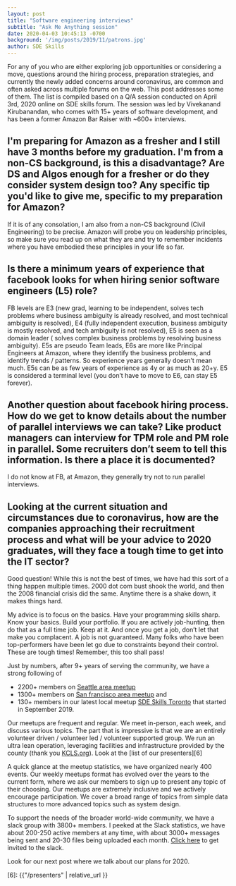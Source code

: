 ```yaml
---
layout: post
title: "Software engineering interviews"
subtitle: "Ask Me Anything session"
date: 2020-04-03 10:45:13 -0700
background: '/img/posts/2019/11/patrons.jpg'
author: SDE Skills
---
```


For any of you who are either exploring job opportunities or considering a move, questions around the hiring process, preparation strategies, and currently the newly added concerns around coronavirus, are common and often asked across multiple forums on the web. 
This post addresses some of them. The list is compiled based on a Q/A session conducted on April 3rd, 2020 online on SDE skills forum. The session was led by Vivekanand Kirubanandan, who comes with 15+ years of software development, and has been a former Amazon Bar Raiser with ~600+ interviews.

## I'm preparing for Amazon as a fresher and I still have 3 months before my graduation. I'm from a non-CS background, is this a disadvantage? Are DS and Algos enough for a fresher or do they consider system design too? Any specific tip you'd like to give me, specific to my preparation for Amazon?
If it is of any consolation, I am also from a non-CS background (Civil Engineering) to be precise. Amazon will probe you on leadership principles, so make sure you read up on what they are and try to remember incidents where you have embodied these principles in your life so far.

## Is there a minimum years of experience that facebook looks for when hiring senior software engineers (L5) role?
FB levels are E3 (new grad, learning to be independent, solves tech problems where business ambiguity is already resolved, and most technical ambiguity is resolved), E4 (fully independent execution, business ambiguity is mostly resolved, and tech ambiguity is not resolved), E5 is seen as a domain leader ( solves complex business problems by resolving business ambiguity). E5s are pseudo Team leads, E6s are more like Principal Engineers at Amazon, where they identify the business problems, and identify trends / patterns.
So experience years generally doesn’t mean much. E5s can be as few years of experience as 4y or as much as 20+y. E5 is considered a terminal level (you don’t have to move to E6, can stay E5 forever).

## Another question about facebook hiring process. How do we get to know details about the number of parallel interviews we can take? Like product managers can interview for TPM role and PM role in parallel. Some recruiters don’t seem to tell this information. Is there a place it is documented?
I do not know at FB, at Amazon, they generally try not to run parallel interviews.

## Looking at the current situation and circumstances due to coronavirus, how are the companies approaching their recruitment process and what will be your advice to 2020 graduates, will they face a tough time to get into the IT sector?
Good question! While this is not the best of times, we have had this sort of a thing happen multiple times. 2000 dot com bust shook the world, and then the 2008 financial crisis did the same. Anytime there is a shake down, it makes things hard. 

My advice is to focus on the basics. Have your programming skills sharp. Know your basics. Build your portfolio. If you are actively job-hunting, then do that as a full time job. Keep at it. And once you get a job, don’t let that make you complacent. A job is not guaranteed. Many folks who have been top-performers have been let go due to constraints beyond their control.
These are tough times! Remember, this too shall pass!

Just by numbers, after 9+ years of serving the community, we have a strong following of 
* 2200+ members on [Seattle area meetup][3]
* 1300+ members on [San francisco area meetup][4] and 
* 130+ members in our latest local meetup [SDE Skills Toronto][5] that started in September 2019. 

Our meetups are frequent and regular. We meet in-person, each week, and discuss various topics. The part that is impressive is that we are an entirely volunteer driven / volunteer led / volunteer supported group. We run an ultra lean operation, leveraging facilities and infrastructure provided by the county (thank you [KCLS.org][1]). Look at the [list of our presenters][6]

A quick glance at the meetup statistics, we have organized nearly 400 events. Our weekly meetups format has evolved over the years to the current form, where we ask our members to sign up to present any topic of their choosing. Our meetups are extremely inclusive and we actively encourage participation. We cover a broad range of topics from simple data structures to more advanced topics such as system design. 

To support the needs of the broader world-wide community, we have a slack group with 3800+ members. I peeked at the Slack statistics, we have about 200-250 active members at any time, with about 3000+ messages being sent and 20-30 files being uploaded each month. [Click here][2] to get invited to the slack.

Look for our next post where we talk about our plans for 2020.

[1]: https://www.kcls.org
[2]: https://www.sdeskills.com/slack
[3]: https://www.sdeskills.com/meetup-sea
[4]: https://www.sdeskills.com/meetup-sfo
[5]: https://www.sdeskills.com/meetup-yyz
[6]: {{"/presenters" | relative_url }}
